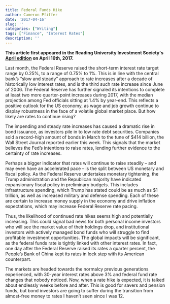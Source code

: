 ```yaml
---
title: Federal Funds Hike
author: Cameron Pfiffer
date: '2017-04-16'
slug: ''
categories: ["Writing"]
tags: ["Finance", "Interest Rates"]
description: ''
---
```


__This article first appeared in the Reading University Investment Society's  [April edition](https://www.dropbox.com/s/vicfm15cza2gt8u/RUIS-April.pdf?dl=0) on April 16th, 2017.__


Last month, the Federal Reserve raised the short-term interest rate target range by 0.25%, to a range of 0.75% to 1%. This is in line with the central bank’s “slow and steady” approach to rate increases after a decade of historically low interest rates, and is the third such rate increase since June of 2006. The Federal Reserve has further signaled its intentions to complete at least two more quarter-point increases during 2017, with the median projection among Fed officials sitting at 1.4% by year-end. This reflects a positive outlook for the US economy, as wage and job growth continue to display robustness in the face of a volatile global market place. But how likely are rates to continue rising? 

The impending and steady rate increases has caused a dramatic rise in bond issuance, as investors pile in to low rate debt securities. Companies sold a record-high amount of bonds in March to the tune of $414 billion, the Wall Street Journal reported earlier this week. This signals that the market believes the Fed’s intentions to raise rates, lending further evidence to the certainty of rate increases. 

Perhaps a bigger indicator that rates will continue to raise steadily – and may even have an accelerated pace – is the split between US monetary and fiscal policy. As the Federal Reserve undertakes monetary tightening, the Trump administration and the Republican majority have indicated expansionary fiscal policy in preliminary budgets. This includes infrastructure spending, which Trump has stated could be as much as $1 trillion, as well as increased military and defense spending. Each of these are certain to increase money supply in the economy and drive inflation expectations, which may increase Federal Reserve rate pacing.

Thus, the likelihood of continued rate hikes seems high and potentially increasing. This could signal bad news for both personal income investors who will see the market value of their holdings drop, and institutional investors with actively managed bond funds who will struggle to find profitable investment opportunities. The global impacts will be significant, as the federal funds rate is tightly linked with other interest rates. In fact, one day after the Federal Reserve raised its rates a quarter percent, the People’s Bank of China kept its rates in lock step with its American counterpart.

The markets are headed towards the normalcy previous generations experienced, with 30-year interest rates above 3% and federal fund rate changes that nobody noticed. Now, when a rate hike is expected, it is talked about endlessly weeks before and after. This is good for savers and pension funds, but bond investors are going to suffer during the transition from almost-free money to rates I haven’t seen since I was 12.
